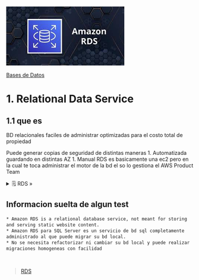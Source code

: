 ![Amazon Aurora](../../00_assets/Bases%20de%20Datos/rds-logo.jpeg)

[Bases de Datos](../../3-Bases_de_Datos/)

# 1. Relational Data Service

## 1.1 que es

BD relacionales faciles de administrar optimizadas para el costo total de propiedad 

Puede generar copias de seguridad de distintas maneras
    1. Automatizada guardando en distintas AZ
    1. Manual
RDS es basicamente una ec2 pero en la cual te toca administrar el motor de la bd el so lo gestiona el AWS Product Team


<details>
<summary>🗒 RDS »</summary>

| Tipo de servicio |
| ---- |
| SaaS |

</details>


## Informacion suelta de algun test

    * Amazon RDS is a relational database service, not meant for storing and serving static website content.
    * Amazon RDS para SQL Server es un servicio de bd sql completamente administrado al que puede migrar su bd local.
    * No se necesita refactorizar ni cambiar su bd local y puede realizar migraciones homogeneas con facilidad


<br/>

> [RDS](../dms.md)

<br/>